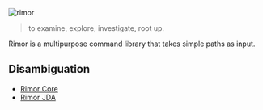 ![rimor](https://user-images.githubusercontent.com/28309837/236695965-5bff9dcb-f0de-451e-87d2-08983ca22349.png)
> to examine, explore, investigate, root up.

Rimor is a multipurpose command library that takes simple paths as input.

## Disambiguation
- [Rimor Core](https://github.com/frequential/rimor/tree/master/Core/README.md)
- [Rimor JDA](https://github.com/frequential/rimor/tree/master/JDA/README.md)
